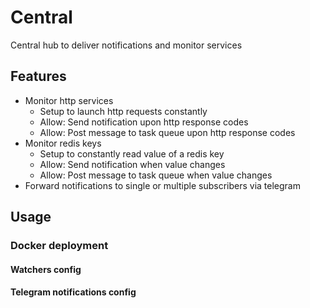 # Central
Central hub to deliver notifications and monitor services

## Features

- Monitor http services
    - Setup to launch http requests constantly
    - Allow: Send notification upon http response codes
    - Allow: Post message to task queue upon http response codes
- Monitor redis keys
    - Setup to constantly read value of a redis key
    - Allow: Send notification when value changes
    - Allow: Post message to task queue when value changes
- Forward notifications to single or multiple subscribers via telegram

## Usage

### Docker deployment

#### Watchers config

#### Telegram notifications config
